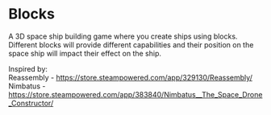 # Blocks

A 3D space ship building game where you create ships using blocks.
Different blocks will provide different capabilities and their position on the space ship will impact their effect on the ship.

Inspired by:  
Reassembly - https://store.steampowered.com/app/329130/Reassembly/  
Nimbatus - https://store.steampowered.com/app/383840/Nimbatus__The_Space_Drone_Constructor/
